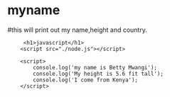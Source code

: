 # myname
#this will print out my name,height and country.
<!DOCTYPE html>
<html lang="en">
<head>
    <meta charset="UTF-8">
    <meta http-equiv="X-UA-Compatible" content="IE=edge">
    <meta name="viewport" content="width=device-width, initial-scale=1.0">
    <title>Document</title>
</head>
<body>
    
         <h1>javascript</h1>
        <script src="./node.js"></script>

        <script>
            console.log('my name is Betty Mwangi');
            console.log('My height is 5.6 fit tall');
            console.log('I come from Kenya');
        </script>
    
</body>
</html>
